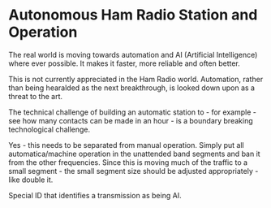 
# Autonomous Ham Radio Station and Operation

The real world is moving towards automation and AI (Artificial Intelligence) where ever possible.  It makes it faster, more reliable and often better.

This is not currently appreciated in the Ham Radio world.  Automation, rather than being hearalded as the next breakthrough, is looked down upon as a threat to the art.

The technical challenge of building an automatic station to - for example - see how many contacts can be made in an hour - is a boundary breaking technological challenge.

Yes - this needs to be separated from manual operation.   Simply put all automatica/machine operation in the unattended band segments and ban it from the other frequencies.    Since this is moving much of the traffic to a small segment - the small segment size should be adjusted appropriately - like double it.

Special ID that identifies a transmission as being AI.

